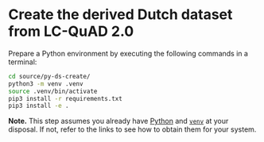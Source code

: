 # Create the derived Dutch dataset from LC-QuAD 2.0

Prepare a Python environment by executing the following commands in a terminal:

```sh
cd source/py-ds-create/
python3 -m venv .venv
source .venv/bin/activate
pip3 install -r requirements.txt
pip3 install -e .
```

**Note.** This step assumes you already have <a href="https://www.python.org/">Python</a> and <a href="https://docs.python.org/3/library/venv.html">`venv`</a> at your disposal. If not, refer to the links to see how to obtain them for your system.

